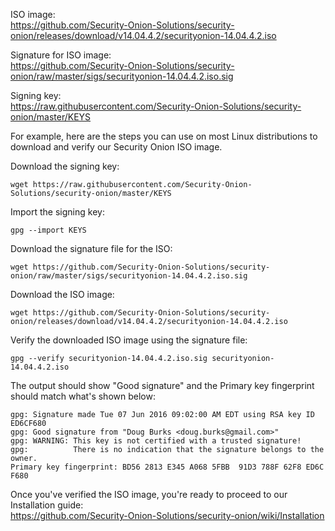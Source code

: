 ISO image:  
https://github.com/Security-Onion-Solutions/security-onion/releases/download/v14.04.4.2/securityonion-14.04.4.2.iso  

Signature for ISO image:  
https://github.com/Security-Onion-Solutions/security-onion/raw/master/sigs/securityonion-14.04.4.2.iso.sig  

Signing key:  
https://raw.githubusercontent.com/Security-Onion-Solutions/security-onion/master/KEYS  

For example, here are the steps you can use on most Linux distributions to download and verify our Security Onion ISO image.

Download the signing key:  
```
wget https://raw.githubusercontent.com/Security-Onion-Solutions/security-onion/master/KEYS
```

Import the signing key:  
```
gpg --import KEYS
```

Download the signature file for the ISO:  
```
wget https://github.com/Security-Onion-Solutions/security-onion/raw/master/sigs/securityonion-14.04.4.2.iso.sig
```

Download the ISO image:  
```
wget https://github.com/Security-Onion-Solutions/security-onion/releases/download/v14.04.4.2/securityonion-14.04.4.2.iso
```

Verify the downloaded ISO image using the signature file:  
```
gpg --verify securityonion-14.04.4.2.iso.sig securityonion-14.04.4.2.iso
```

The output should show "Good signature" and the Primary key fingerprint should match what's shown below:
```
gpg: Signature made Tue 07 Jun 2016 09:02:00 AM EDT using RSA key ID ED6CF680
gpg: Good signature from "Doug Burks <doug.burks@gmail.com>"
gpg: WARNING: This key is not certified with a trusted signature!
gpg:          There is no indication that the signature belongs to the owner.
Primary key fingerprint: BD56 2813 E345 A068 5FBB  91D3 788F 62F8 ED6C F680
```

Once you've verified the ISO image, you're ready to proceed to our Installation guide:  
https://github.com/Security-Onion-Solutions/security-onion/wiki/Installation
